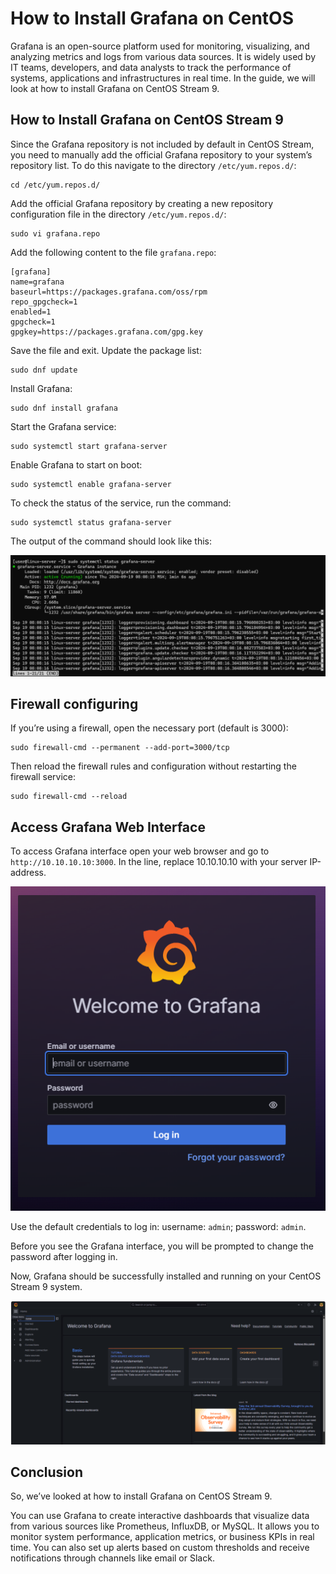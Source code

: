 # How to Install Grafana on CentOS
Grafana is an open-source platform used for monitoring, visualizing, and analyzing metrics and logs from various data sources. It is widely used by IT teams, developers, and data analysts to track the performance of systems, applications and infrastructures in real time.
In the guide, we will look at how to install Grafana on CentOS Stream 9.
## How to Install Grafana on CentOS Stream 9
Since the Grafana repository is not included by default in CentOS Stream, you need to manually add the official Grafana repository to your system’s repository list.
To do this navigate to the directory `/etc/yum.repos.d/`:
```
cd /etc/yum.repos.d/
```
Add the official Grafana repository by creating a new repository configuration file in the directory `/etc/yum.repos.d/`:
```
sudo vi grafana.repo
```
Add the following content to the file `grafana.repo`:
```
[grafana]
name=grafana
baseurl=https://packages.grafana.com/oss/rpm
repo_gpgcheck=1
enabled=1
gpgcheck=1
gpgkey=https://packages.grafana.com/gpg.key
```
Save the file and exit.
Update the package list:
```
sudo dnf update
```
Install Grafana:
```
sudo dnf install grafana
```
Start the Grafana service:
```
sudo systemctl start grafana-server
```
Enable Grafana to start on boot:
```
sudo systemctl enable grafana-server
```
To check the status of the service, run the command:
```
sudo systemctl status grafana-server
```
The output of the command should look like this:

![](images/status-grafana-server.png)

## Firewall configuring

If you’re using a firewall, open the necessary port (default is 3000):
```
sudo firewall-cmd --permanent --add-port=3000/tcp
```
Then reload the firewall rules and configuration without restarting the firewall service:
```
sudo firewall-cmd --reload
```
## Access Grafana Web Interface

To access Grafana interface open your web browser and go to `http://10.10.10.10:3000`. In the line, replace 10.10.10.10 with your server IP-address.

![](images/welcome-to-grafana.png)

Use the default credentials to log in:
username: `admin`;
password: `admin`.

Before you see the Grafana interface, you will be prompted to change the password after logging in.

Now, Grafana should be successfully installed and running on your CentOS Stream 9 system.

![](images/grafana-interface.png)

## Conclusion

So, we’ve looked at how to install Grafana on CentOS Stream 9.

You can use Grafana to create interactive dashboards that visualize data from various sources like Prometheus, InfluxDB, or MySQL. It allows you to monitor system performance, application metrics, or business KPIs in real time. You can also set up alerts based on custom thresholds and receive notifications through channels like email or Slack.
